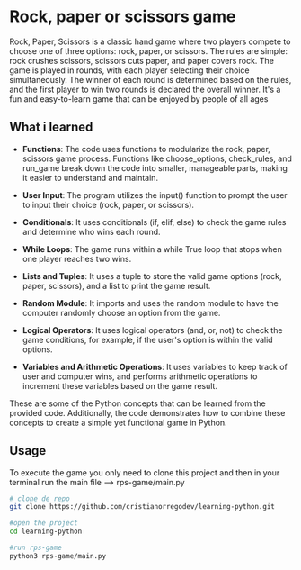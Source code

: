 # Rock, paper or scissors game

Rock, Paper, Scissors is a classic hand game where two players compete to choose one of three options: rock, paper, or scissors. The rules are simple: rock crushes scissors, scissors cuts paper, and paper covers rock. The game is played in rounds, with each player selecting their choice simultaneously. The winner of each round is determined based on the rules, and the first player to win two rounds is declared the overall winner. It's a fun and easy-to-learn game that can be enjoyed by people of all ages

## What i learned

-   **Functions**: The code uses functions to modularize the rock, paper, scissors game process. Functions like choose_options, check_rules, and run_game break down the code into smaller, manageable parts, making it easier to understand and maintain.

-   **User Input**: The program utilizes the input() function to prompt the user to input their choice (rock, paper, or scissors).

-   **Conditionals**: It uses conditionals (if, elif, else) to check the game rules and determine who wins each round.

-   **While Loops**: The game runs within a while True loop that stops when one player reaches two wins.

-   **Lists and Tuples**: It uses a tuple to store the valid game options (rock, paper, scissors), and a list to print the game result.

-   **Random Module**: It imports and uses the random module to have the computer randomly choose an option from the game.

-   **Logical Operators**: It uses logical operators (and, or, not) to check the game conditions, for example, if the user's option is within the valid options.

-   **Variables and Arithmetic Operations**: It uses variables to keep track of user and computer wins, and performs arithmetic operations to increment these variables based on the game result.

These are some of the Python concepts that can be learned from the provided code. Additionally, the code demonstrates how to combine these concepts to create a simple yet functional game in Python.

## Usage

To execute the game you only need to clone this project and then in your terminal run the main file --> rps-game/main.py

```sh
# clone de repo
git clone https://github.com/cristianorregodev/learning-python.git

#open the project
cd learning-python

#run rps-game
python3 rps-game/main.py
```

